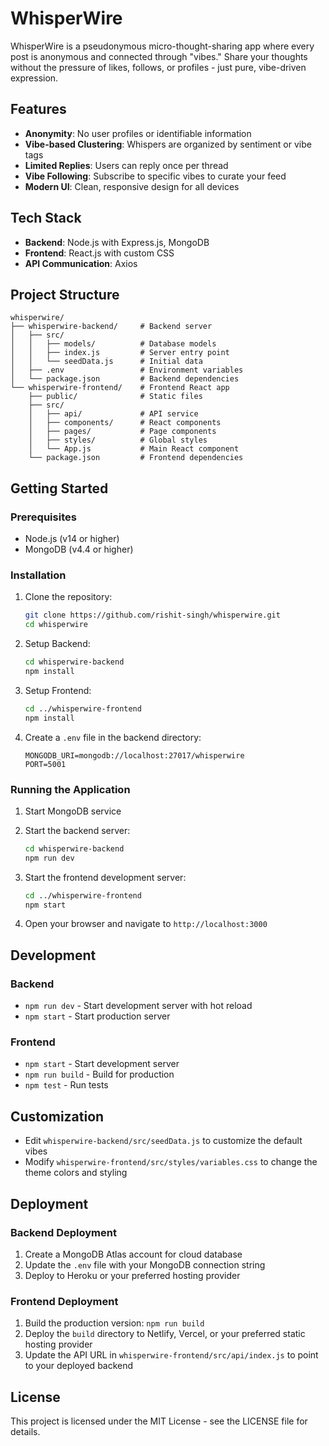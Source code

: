 # WhisperWire

WhisperWire is a pseudonymous micro-thought-sharing app where every post is anonymous and connected through "vibes." Share your thoughts without the pressure of likes, follows, or profiles - just pure, vibe-driven expression.

## Features

- **Anonymity**: No user profiles or identifiable information
- **Vibe-based Clustering**: Whispers are organized by sentiment or vibe tags
- **Limited Replies**: Users can reply once per thread
- **Vibe Following**: Subscribe to specific vibes to curate your feed
- **Modern UI**: Clean, responsive design for all devices

## Tech Stack

- **Backend**: Node.js with Express.js, MongoDB
- **Frontend**: React.js with custom CSS
- **API Communication**: Axios

## Project Structure

```
whisperwire/
├── whisperwire-backend/     # Backend server
│   ├── src/
│   │   ├── models/          # Database models
│   │   ├── index.js         # Server entry point
│   │   └── seedData.js      # Initial data
│   ├── .env                 # Environment variables
│   └── package.json         # Backend dependencies
└── whisperwire-frontend/    # Frontend React app
    ├── public/              # Static files
    ├── src/
    │   ├── api/             # API service
    │   ├── components/      # React components
    │   ├── pages/           # Page components
    │   ├── styles/          # Global styles
    │   └── App.js           # Main React component
    └── package.json         # Frontend dependencies
```

## Getting Started

### Prerequisites

- Node.js (v14 or higher)
- MongoDB (v4.4 or higher)

### Installation

1. Clone the repository:
   ```bash
   git clone https://github.com/rishit-singh/whisperwire.git
   cd whisperwire
   ```

2. Setup Backend:
   ```bash
   cd whisperwire-backend
   npm install
   ```

3. Setup Frontend:
   ```bash
   cd ../whisperwire-frontend
   npm install
   ```

4. Create a `.env` file in the backend directory:
   ```
   MONGODB_URI=mongodb://localhost:27017/whisperwire
   PORT=5001
   
   ```

### Running the Application

1. Start MongoDB service

2. Start the backend server:
   ```bash
   cd whisperwire-backend
   npm run dev
   ```

3. Start the frontend development server:
   ```bash
   cd ../whisperwire-frontend
   npm start
   ```

4. Open your browser and navigate to `http://localhost:3000`

## Development

### Backend

- `npm run dev` - Start development server with hot reload
- `npm start` - Start production server

### Frontend

- `npm start` - Start development server
- `npm run build` - Build for production
- `npm test` - Run tests

## Customization

- Edit `whisperwire-backend/src/seedData.js` to customize the default vibes
- Modify `whisperwire-frontend/src/styles/variables.css` to change the theme colors and styling

## Deployment

### Backend Deployment

1. Create a MongoDB Atlas account for cloud database
2. Update the `.env` file with your MongoDB connection string
3. Deploy to Heroku or your preferred hosting provider

### Frontend Deployment

1. Build the production version: `npm run build`
2. Deploy the `build` directory to Netlify, Vercel, or your preferred static hosting provider
3. Update the API URL in `whisperwire-frontend/src/api/index.js` to point to your deployed backend

## License

This project is licensed under the MIT License - see the LICENSE file for details.